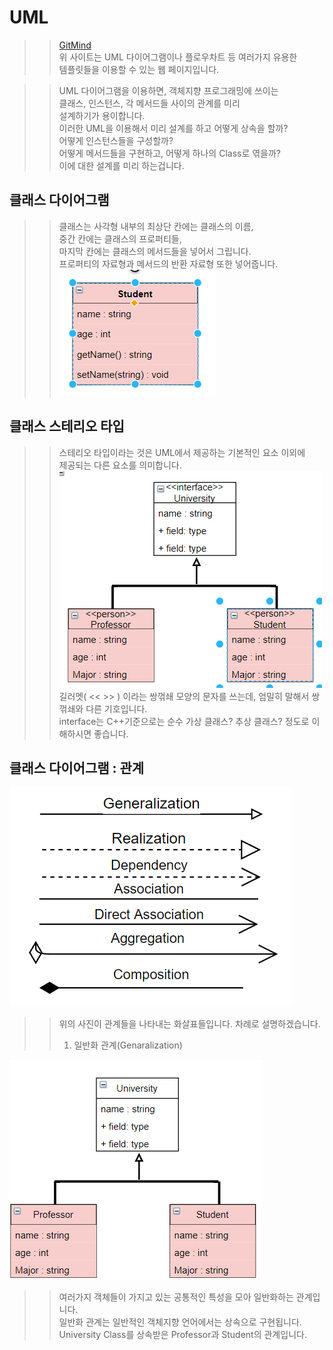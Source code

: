 # UML

>> [GitMind](https://gitmind.com/app/my)  
>> 위 사이트는 UML 다이어그램이나 플로우차트 등 여러가지 유용한    
>> 템플릿들을 이용할 수 있는 웹 페이지입니다.    

>> UML 다이어그램을 이용하면, 객체지향 프로그래밍에 쓰이는    
>> 클래스, 인스턴스, 각 메서드들 사이의 관계를 미리    
>> 설계하기가 용이합니다.    
>> 이러한 UML을 이용해서 미리 설계를 하고 어떻게 상속을 할까?     
>> 어떻게 인스턴스들을 구성할까?    
>> 어떻게 메서드들을 구현하고, 어떻게 하나의 Class로 엮을까?    
>> 이에 대한 설계를 미리 하는겁니다.    


## 클래스 다이어그램
>> 클래스는 사각형 내부의 최상단 칸에는 클래스의 이름,    
>> 중간 칸에는 클래스의 프로퍼티들,    
>> 마지막 칸에는 클래스의 메서드들을 넣어서 그립니다.    
>> 프로퍼티의 자료형과 메서드의 반환 자료형 또한 넣어줍니다.    
![](https://github.com/Nighthom/Files/blob/main/Study/C%2B%2B/Class/%EC%83%81%EC%86%8D/UML/%EC%82%AC%EC%A7%84%ED%8C%8C%EC%9D%BC/%ED%81%B4%EB%9E%98%EC%8A%A4.png)  

## 클래스 스테리오 타입
>> 스테리오 타입이라는 것은 UML에서 제공하는 기본적인 요소 이외에    
>> 제공되는 다른 요소를 의미합니다.    
![](https://github.com/Nighthom/Files/blob/main/Study/C%2B%2B/Class/%EC%83%81%EC%86%8D/UML/%EC%82%AC%EC%A7%84%ED%8C%8C%EC%9D%BC/%ED%81%B4%EB%9E%98%EC%8A%A4-%EA%B8%B8%EB%9F%AC%EB%A9%A7.png)  
>> 길러멧( << >> ) 이라는 쌍꺾쇄 모양의 문자를 쓰는데, 엄밀히 말해서 쌍꺾쇄와 다른 기호입니다.  
>> interface는 C++기준으로는 순수 가상 클래스? 추상 클래스? 정도로 이해하시면 좋습니다.  

## 클래스 다이어그램 : 관계
![](https://github.com/Nighthom/Files/blob/main/Study/C%2B%2B/Class/%EC%83%81%EC%86%8D/UML/%EC%82%AC%EC%A7%84%ED%8C%8C%EC%9D%BC/%ED%81%B4%EB%9E%98%EC%8A%A4%20%EB%8B%A4%EC%9D%B4%EC%96%B4%EA%B7%B8%EB%9E%A8_%ED%99%94%EC%82%B4%ED%91%9C%EB%93%A4.png)  
>> 위의 사진이 관계들을 나타내는 화살표들입니다. 차례로 설명하겠습니다.  
>> 1. 일반화 관계(Genaralization)

![](https://github.com/Nighthom/Files/blob/main/Study/C%2B%2B/Class/%EC%83%81%EC%86%8D/UML/%EC%82%AC%EC%A7%84%ED%8C%8C%EC%9D%BC/%ED%81%B4%EB%9E%98%EC%8A%A4-%EC%83%81%EC%86%8D.png)    

>> 여러가지 객체들이 가지고 있는 공통적인 특성을 모아 일반화하는 관계입니다.  
>> 일반화 관계는 일반적인 객체지향 언어에서는 상속으로 구현됩니다.  
>> University Class를 상속받은 Professor과 Student의 관계입니다.  



 
  
